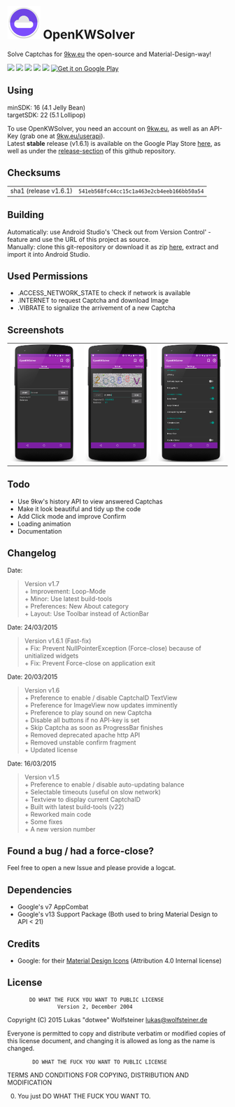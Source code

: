 <img width="75px" height="75px" src="Icon.png" />  OpenKWSolver
=================================================================

Solve Captchas for [9kw.eu](http://www.9kw.eu/) the open-source and Material-Design-way!

<img src="http://img.shields.io/github/issues/dotWee/OpenKWSolver.svg" />
<img src="http://img.shields.io/github/forks/dotWee/OpenKWSolver.svg" />

<img src="http://img.shields.io/badge/code-java-red.svg" />
<img src="http://img.shields.io/badge/license-WTFPL%2F2.0-blue.svg" />
<img src="http://img.shields.io/badge/release-1.6.1-lightgrey.svg" />

<a href="https://play.google.com/store/apps/details?id=de.dotwee.openkwsolver">
  <img alt="Get it on Google Play"
       src="https://developer.android.com/images/brand/en_generic_rgb_wo_45.png" />
</a>

Using
-----

minSDK: 16 (4.1 Jelly Bean)
<br>targetSDK: 22 (5.1 Lollipop)

To use OpenKWSolver, you need an account on [9kw.eu](http://www.9kw.eu/), as well as an API-Key (grab one at [9kw.eu/userapi](http://www.9kw.eu/userapi.html)).
<br>Latest **stable** release (v1.6.1) is available on the Google Play Store [here](https://play.google.com/store/apps/details?id=de.dotwee.openkwsolver), as well as under the [release-section](https://github.com/dotWee/OpenKWSolver/releases) of this github repository.

Checksums
---------

<table>
  <tr>
    <td>sha1 (release v1.6.1)</td>
    <td><code>541eb568fc44cc15c1a463e2cb4eeb166bb50a54</code></td>
  </tr>
</table>

Building
--------

Automatically: use Android Studio's 'Check out from Version Control' - feature and use the URL of this project as source. <br>
Manually: clone this git-repository or download it as zip [here](https://github.com/dotwee/OpenKWSolver/archive/master.zip), extract and import it into Android Studio.

Used Permissions
----------------

+ .ACCESS_NETWORK_STATE to check if network is available
+ .INTERNET to request Captcha and download Image
+ .VIBRATE to signalize the arrivement of a new Captcha

Screenshots
-----------

<table style="border: 0px;">
    <tr>
        <td><img width="200px" src="art/ScreenshotNormal.png" /></td>
        <td><img width="200px" src="art/ScreenshotWithCaptcha.png" /></td>
        <td><img width="200px" src="art/ScreenshotSettings.png" /></td>
    </tr>
</table>

Todo
----

+ Use 9kw's history API to view answered Captchas
+ Make it look beautiful and tidy up the code
+ Add Click mode and improve Confirm
+ Loading animation
+ Documentation

Changelog
---------

Date:
> Version v1.7
<br>+ Improvement: Loop-Mode
<br>+ Minor: Use latest build-tools
<br>+ Preferences: New About category
<br>+ Layout: Use Toolbar instead of ActionBar

Date: 24/03/2015
> Version v1.6.1 (Fast-fix)
<br>+ Fix: Prevent NullPointerException (Force-close) because of unitialized widgets
<br>+ Fix: Prevent Force-close on application exit

Date: 20/03/2015
> Version v1.6
<br>+ Preference to enable / disable CaptchaID TextView
<br>+ Preference for ImageView now updates imminently
<br>+ Preference to play sound on new Captcha
<br>+ Disable all buttons if no API-key is set
<br>+ Skip Captcha as soon as ProgressBar finishes
<br>+ Removed deprecated apache http API
<br>+ Removed unstable confirm fragment
<br>+ Updated license

Date: 16/03/2015
> Version v1.5
<br>+ Preference to enable / disable auto-updating balance
<br>+ Selectable timeouts (useful on slow network)
<br>+ Textview to display current CaptchaID
<br>+ Built with latest build-tools (v22)
<br>+ Reworked main code
<br>+ Some fixes
<br>+ A new version number

Found a bug / had a force-close?
--------------------------------

Feel free to open a new Issue and please provide a logcat.

Dependencies
------------

+ Google's v7 AppCombat
+ Google's v13 Support Package
(Both used to bring Material Design to API < 21)

Credits
-------

+ Google: for their [Material Design Icons](https://github.com/google/material-design-icons) (Attribution 4.0 Internal license)

License
-------

           DO WHAT THE FUCK YOU WANT TO PUBLIC LICENSE
                    Version 2, December 2004

 Copyright (C) 2015 Lukas "dotwee" Wolfsteiner <lukas@wolfsteiner.de>

 Everyone is permitted to copy and distribute verbatim or modified
 copies of this license document, and changing it is allowed as long
 as the name is changed.

            DO WHAT THE FUCK YOU WANT TO PUBLIC LICENSE
   TERMS AND CONDITIONS FOR COPYING, DISTRIBUTION AND MODIFICATION

  0. You just DO WHAT THE FUCK YOU WANT TO.
